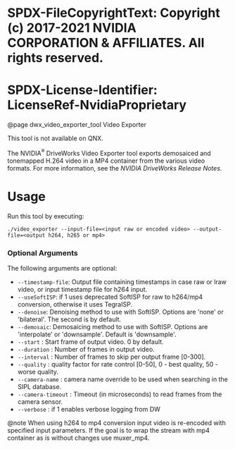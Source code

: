 # SPDX-FileCopyrightText: Copyright (c) 2017-2021 NVIDIA CORPORATION & AFFILIATES. All rights reserved.
# SPDX-License-Identifier: LicenseRef-NvidiaProprietary

@page dwx_video_exporter_tool Video Exporter

This tool is not available on QNX.

The NVIDIA<sup>&reg;</sup> DriveWorks Video Exporter tool exports demosaiced and tonemapped
 H.264 video in a MP4 container from the various video formats. For more
information, see the <em>NVIDIA DriveWorks Release Notes</em>.

# Usage

Run this tool by executing:

    ./video_exporter --input-file=<input raw or encoded video> --output-file=<output h264, h265 or mp4>

### Optional Arguments

The following arguments are optional:
- `--timestamp-file`: Output file containing timestamps in case raw or lraw video, or input timestamp file for h264 input.
- `--useSoftISP`: if 1 uses deprecated SoftISP for raw to h264/mp4 conversion, otherwise it uses TegraISP.
- `--denoise`: Denoising method to use with SoftISP. Options are 'none' or 'bilateral'. The second is by default.
- `--demosaic`: Demosaicing method to use with SoftISP. Options are 'interpolate' or 'downsample'. Default is 'downsample'.
- `--start` : Start frame of output video. 0 by default.
- `--duration` : Number of frames in output video.
- `--interval` : Number of frames to skip per output frame [0-300].
- `--quality` : quality factor for rate control [0-50], 0 - best quality, 50 - worse quality.
- `--camera-name` : camera name override to be used when searching in the SIPL database.
- `--camera-timeout` : Timeout (in microseconds) to read frames from the camera sensor.
- `--verbose` : if 1 enables verbose logging from DW

@note When using h264 to mp4 conversion input video is re-encoded with specified input parameters. If the goal is to wrap the stream with mp4 container as is without changes use muxer_mp4.
